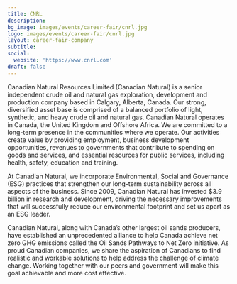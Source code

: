 ```yaml
---
title: CNRL
description: 
bg_image: images/events/career-fair/cnrl.jpg
logo: images/events/career-fair/cnrl.jpg
layout: career-fair-company
subtitle: 
social:
  website: 'https://www.cnrl.com'
draft: false
---
```

Canadian Natural Resources Limited (Canadian Natural) is a senior independent crude oil and natural gas exploration, development and production company based in Calgary, Alberta, Canada. Our strong, diversified asset base is comprised of a balanced portfolio of light, synthetic, and heavy crude oil and natural gas. Canadian Natural operates in Canada, the United Kingdom and Offshore Africa. We are committed to a long-term presence in the communities where we operate. Our activities create value by providing employment, business development opportunities, revenues to governments that contribute to spending on goods and services, and essential resources for public services, including health, safety, education and training.

At Canadian Natural, we incorporate Environmental, Social and Governance (ESG) practices that strengthen our long-term sustainability across all aspects of the business. Since 2009, Canadian Natural has invested $3.9 billion in research and development, driving the necessary improvements that will successfully reduce our environmental footprint and set us apart as an ESG leader.

Canadian Natural, along with Canada’s other largest oil sands producers, have established an unprecedented alliance to help Canada achieve net zero GHG emissions called the Oil Sands Pathways to Net Zero initiative. As proud Canadian companies, we share the aspiration of Canadians to find realistic and workable solutions to help address the challenge of climate change. Working together with our peers and government will make this goal achievable and more cost effective.
